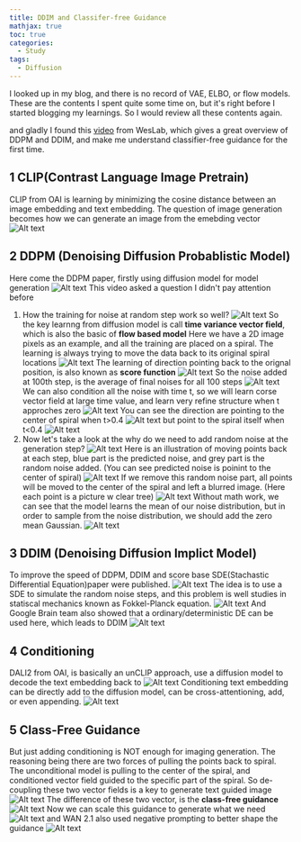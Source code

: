 ```yaml
---
title: DDIM and Classifer-free Guidance
mathjax: true
toc: true
categories:
  - Study
tags:
  - Diffusion
---
```


I looked up in my blog, and there is no record of VAE, ELBO, or flow models. These are the contents I spent quite some time on, but it's right before I started blogging my learnings. So I would review all these contents again. 

and gladly I found this [video](https://www.youtube.com/watch?v=iv-5mZ_9CPY) from WesLab, which gives a great overview of DDPM and DDIM, and make me understand classifier-free guidance for the first time. 
## 1 CLIP(Contrast Language Image Pretrain)
CLIP from OAI is learning by minimizing the cosine distance between an image embedding and text embedding. The question of image generation becomes how we can generate an image from the emebding vector
![Alt text](/code23/assets/images/2025/25-08-09-ddim_files/clip.png)

## 2 DDPM (Denoising Diffusion Probablistic Model)
Here come the DDPM paper, firstly using diffusion model for model generation
![Alt text](/code23/assets/images/2025/25-08-09-ddim_files/ddpm.png)
This video asked a question I didn't pay attention before
1.  How the training for noise at random step work so well?
![Alt text](/code23/assets/images/2025/25-08-09-ddim_files/train.png)
So the key learnng from diffusion model is call **time variance vector field**, which is also the basic of **flow based model**
Here we have a 2D image pixels as an example, and all the training are placed on a spiral. 
The learning is always trying to move the data back to its original spiral locations
![Alt text](/code23/assets/images/2025/25-08-09-ddim_files/spiral.png)
The learning of direction pointing back to the orignal position, is also known as **score function**
![Alt text](/code23/assets/images/2025/25-08-09-ddim_files/score.png)
So the noise added at 100th step, is the average of final noises for all 100 steps
![Alt text](/code23/assets/images/2025/25-08-09-ddim_files/average.png)
We can also condition all the noise with time t, so we will learn corse vector field at large time value, and learn very refine structure when t approches zero
![Alt text](/code23/assets/images/2025/25-08-09-ddim_files/conditiont.png)
You can see the direction are pointing to the center of spiral when t>0.4
![Alt text](/code23/assets/images/2025/25-08-09-ddim_files/center.png)
but point to the spiral itself when t<0.4
![Alt text](/code23/assets/images/2025/25-08-09-ddim_files/itself.png)
2. Now let's take a look at the why do we need to add random noise at the generation step?
![Alt text](/code23/assets/images/2025/25-08-09-ddim_files/infer.png)
Here is an illustration of moving points back at each step, blue part is the predicted noise, and grey part is the random noise added. (You can see predicted noise is poinint to the center of spiral)
![Alt text](/code23/assets/images/2025/25-08-09-ddim_files/noise.png)
If we remove this random noise part, all points will be moved to the center of the spiral and left a blurred image. (Here each point is a picture w clear tree)
![Alt text](/code23/assets/images/2025/25-08-09-ddim_files/blurr.png)
Without math work, we can see that the model learns the mean of our noise distribution, but in order to sample from the noise distribution, we should add the zero mean Gaussian.
![Alt text](/code23/assets/images/2025/25-08-09-ddim_files/addnoise.png) 

## 3 DDIM (Denoising Diffusion Implict Model)
To improve the speed of DDPM, DDIM and score base SDE(Stachastic Differential Equation)paper were published.
![Alt text](/code23/assets/images/2025/25-08-09-ddim_files/ddim.png)
The idea is to use a SDE to simulate the random noise steps, and this problem is well studies in statiscal mechanics known as Fokkel-Planck equation.
![Alt text](/code23/assets/images/2025/25-08-09-ddim_files/sde.png)
And Google Brain team also showed that a ordinary/deterministic DE can be used here, which leads to DDIM
![Alt text](/code23/assets/images/2025/25-08-09-ddim_files/ode.png)

## 4 Conditioning
DALI2 from OAI, is basically an unCLIP approach, use a diffusion model to decode the text embedding back to 
![Alt text](/code23/assets/images/2025/25-08-09-ddim_files/unclip.png)
Conditioning text embedding can be directly add to the diffusion model, can be cross-attentioning, add, or even appending. 
![Alt text](/code23/assets/images/2025/25-08-09-ddim_files/conditioning.png)

## 5 Class-Free Guidance
But just adding conditioning is NOT enough for imaging generation. The reasoning being there are two forces of pulling the points back to spiral. The unconditional model is pulling to the center of the spiral, and conditioned vector field guided to the specific part of the spiral. So de-coupling these two vector fields is a key to generate text guided image
![Alt text](/code23/assets/images/2025/25-08-09-ddim_files/decouple.png)
The difference of these two vector, is the **class-free guidance**
![Alt text](/code23/assets/images/2025/25-08-09-ddim_files/cfg.png)
Now we can scale this guidance to generate what we need
![Alt text](/code23/assets/images/2025/25-08-09-ddim_files/scale.png)
and WAN 2.1 also used negative prompting to better shape the guidance
![Alt text](/code23/assets/images/2025/25-08-09-ddim_files/negative.png)

